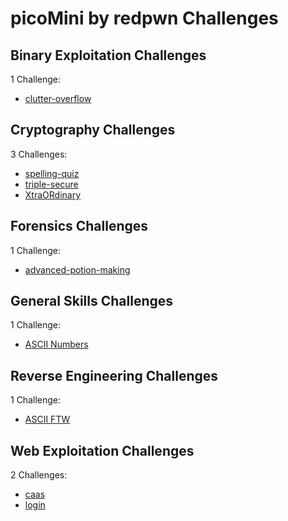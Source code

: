# picoMini by redpwn Challenges

## Binary Exploitation Challenges

1 Challenge:
- [clutter-overflow](Binary_Exploitation/clutter-overflow.md)

## Cryptography Challenges

3 Challenges:
- [spelling-quiz](Cryptography/spelling-quiz.md)
- [triple-secure](Cryptography/triple-secure.md)
- [XtraORdinary](Cryptography/XtraORdinary.md)

## Forensics Challenges

1 Challenge: 
- [advanced-potion-making](Forensics/advanced-potion-making.md)

## General Skills Challenges

1 Challenge:
- [ASCII Numbers](General_Skills/ASCII_Numbers.md)

## Reverse Engineering Challenges

1 Challenge:
- [ASCII FTW](Reverse_Engineering/ASCII_FTW.md)

## Web Exploitation Challenges

2 Challenges: 
- [caas](Web_Exploitation/caas.md)
- [login](Web_Exploitation/login.md)
